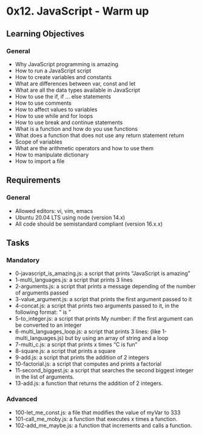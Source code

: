 # 0x12. JavaScript - Warm up

## Learning Objectives
### General
- Why JavaScript programming is amazing
- How to run a JavaScript script
- How to create variables and constants
- What are differences between var, const and let
- What are all the data types available in JavaScript
- How to use the if, if ... else statements
- How to use comments
- How to affect values to variables
- How to use while and for loops
- How to use break and continue statements
- What is a function and how do you use functions
- What does a function that does not use any return statement return
- Scope of variables
- What are the arithmetic operators and how to use them
- How to manipulate dictionary
- How to import a file


## Requirements
### General
- Allowed editors: vi, vim, emacs
- Ubuntu 20.04 LTS using node (version 14.x)
- All code should be semistandard compliant (version 16.x.x)


## Tasks
### Mandatory
- 0-javascript_is_amazing.js: a script that prints “JavaScript is amazing”
- 1-multi_languages.js: a script that prints 3 lines
- 2-arguments.js: a script that prints a message depending of the number of arguments passed
- 3-value_argument.js: a script that prints the first argument passed to it
- 4-concat.js: a script that prints two arguments passed to it, in the following format: “ is ”
- 5-to_integer.js: a script that prints My number: <first argument converted in integer> if the first argument can be converted to an integer
- 6-multi_languages_loop.js: a script that prints 3 lines: (like 1-multi_languages.js) but by using an array of string and a loop
- 7-multi_c.js: a script that prints x times “C is fun”
- 8-square.js: a script that prints a square
- 9-add.js: a script that prints the addition of 2 integers
- 10-factorial.js: a script that computes and prints a factorial
- 11-second_biggest.js: a script that searches the second biggest integer in the list of arguments.
- 13-add.js: a function that returns the addition of 2 integers.

### Advanced
- 100-let_me_const.js: a file that modifies the value of myVar to 333
- 101-call_me_moby.js: a function that executes x times a function.
- 102-add_me_maybe.js: a function that increments and calls a function.
